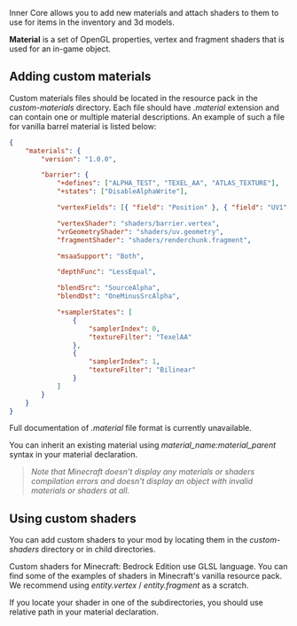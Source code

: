 Inner Core allows you to add new materials and attach shaders to them to use for items in the inventory and 3d models.

**Material** is a set of OpenGL properties, vertex and fragment shaders that is used for an in-game object.

## Adding custom materials

Custom materials files should be located in the resource pack in the _custom-materials_ directory. Each file should have _.material_ extension and can contain one or multiple material descriptions. An example of such a file for vanilla barrel material is listed below:

```json
{
    "materials": {
        "version": "1.0.0",

        "barrier": {
            "+defines": ["ALPHA_TEST", "TEXEL_AA", "ATLAS_TEXTURE"],
            "+states": ["DisableAlphaWrite"],

            "vertexFields": [{ "field": "Position" }, { "field": "UV1" }, { "field": "Color" }, { "field": "UV0" }],

            "vertexShader": "shaders/barrier.vertex",
            "vrGeometryShader": "shaders/uv.geometry",
            "fragmentShader": "shaders/renderchunk.fragment",

            "msaaSupport": "Both",

            "depthFunc": "LessEqual",

            "blendSrc": "SourceAlpha",
            "blendDst": "OneMinusSrcAlpha",

            "+samplerStates": [
                {
                    "samplerIndex": 0,
                    "textureFilter": "TexelAA"
                },
                {
                    "samplerIndex": 1,
                    "textureFilter": "Bilinear"
                }
            ]
        }
    }
}
```

Full documentation of _.material_ file format is currently unavailable.

You can inherit an existing material using _material_name:material_parent_ syntax in your material declaration.

> _Note that Minecraft doesn't display any materials or shaders compilation errors and doesn't display an object with invalid materials or shaders at all._

## Using custom shaders

You can add custom shaders to your mod by locating them in the _custom-shaders_ directory or in child directories.

Custom shaders for Minecraft: Bedrock Edition use GLSL language. You can find some of the examples of shaders in Minecraft's vanilla resource pack. We recommend using _entity.vertex_ / _entity.fragment_ as a scratch.

If you locate your shader in one of the subdirectories, you should use relative path in your material declaration.
